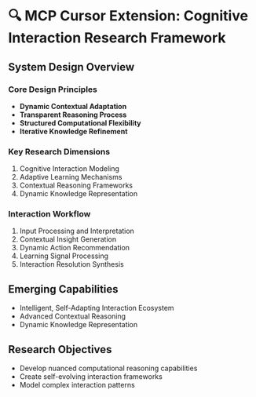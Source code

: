 # 🔍 MCP Cursor Extension: Cognitive Interaction Research Framework

## System Design Overview

### Core Design Principles
- **Dynamic Contextual Adaptation**
- **Transparent Reasoning Process**
- **Structured Computational Flexibility**
- **Iterative Knowledge Refinement**

### Key Research Dimensions
1. Cognitive Interaction Modeling
2. Adaptive Learning Mechanisms
3. Contextual Reasoning Frameworks
4. Dynamic Knowledge Representation

### Interaction Workflow
1. Input Processing and Interpretation
2. Contextual Insight Generation
3. Dynamic Action Recommendation
4. Learning Signal Processing
5. Interaction Resolution Synthesis

## Emerging Capabilities
- Intelligent, Self-Adapting Interaction Ecosystem
- Advanced Contextual Reasoning
- Dynamic Knowledge Representation

## Research Objectives
- Develop nuanced computational reasoning capabilities
- Create self-evolving interaction frameworks
- Model complex interaction patterns